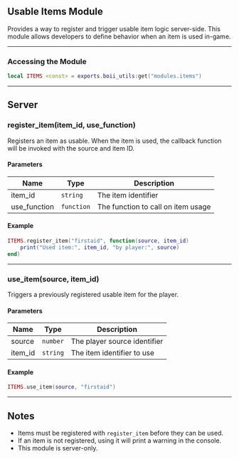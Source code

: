 ## Usable Items Module

Provides a way to register and trigger usable item logic server-side. This module allows developers to define behavior when an item is used in-game.

---

### Accessing the Module

```lua
local ITEMS <const> = exports.boii_utils:get("modules.items")
```

---

## Server

### register_item(item_id, use_function)

Registers an item as usable. When the item is used, the callback function will be invoked with the source and item ID.

#### Parameters
| Name         | Type       | Description                              |
|--------------|------------|------------------------------------------|
| item_id      | `string`   | The item identifier                      |
| use_function | `function` | The function to call on item usage       |

#### Example
```lua
ITEMS.register_item("firstaid", function(source, item_id)
    print("Used item:", item_id, "by player:", source)
end)
```

---

### use_item(source, item_id)

Triggers a previously registered usable item for the player.

#### Parameters
| Name    | Type     | Description                   |
|---------|----------|-------------------------------|
| source  | `number` | The player source identifier  |
| item_id | `string` | The item identifier to use    |

#### Example
```lua
ITEMS.use_item(source, "firstaid")
```

---

## Notes

- Items must be registered with `register_item` before they can be used.
- If an item is not registered, using it will print a warning in the console.
- This module is server-only.